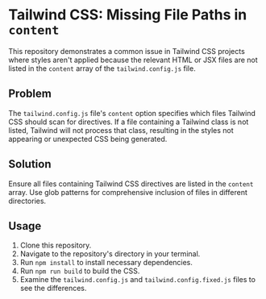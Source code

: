 # Tailwind CSS: Missing File Paths in `content`

This repository demonstrates a common issue in Tailwind CSS projects where styles aren't applied because the relevant HTML or JSX files are not listed in the `content` array of the `tailwind.config.js` file. 

## Problem

The `tailwind.config.js` file's `content` option specifies which files Tailwind CSS should scan for directives.  If a file containing a Tailwind class is not listed, Tailwind will not process that class, resulting in the styles not appearing or unexpected CSS being generated.

## Solution

Ensure all files containing Tailwind CSS directives are listed in the `content` array.  Use glob patterns for comprehensive inclusion of files in different directories.

## Usage

1. Clone this repository.
2. Navigate to the repository's directory in your terminal.
3. Run `npm install` to install necessary dependencies.
4. Run `npm run build` to build the CSS.
5. Examine the `tailwind.config.js` and `tailwind.config.fixed.js` files to see the differences.